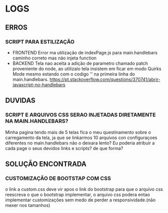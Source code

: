 # LOGS
## ERROS
### SCRIPT PARA ESTILIZAÇÃO
- FRONTEND
Error ma utilização de indexPage.js para main.handlebars caminho correto mas não injeta function
- BACKEND 
Tela nao aceita a adição de parametro chamado patch proveniente do node, ao utilizalo tela insistem em ficar em modo Quirks Mode mesmo estando com o codigo '<!DOCTYPE html>' na primeira linha do main.handlebars.
https://pt.stackoverflow.com/questions/370741/abrir-javascript-no-handlebars

## DUVIDAS
### SCRIPT E ARQUIVOS CSS SERAO INJETADAS DIRETAMENTE NA MAIN.HANDLEBARS?
Minha pagina tendo mais de 5 telas fica o meu questinamento sobre o carregamento da tela, ja que se linkarmos 10 arquivos con configuraçoes diferentes no main.handlebars não o deixara lento? Eu poderia atribuir a cada page o seus devidos links e scripts? de que forma? 

## SOLUÇÃO ENCONTRADA
### CUSTOMIZAÇÃO DE BOOTSTAP COM CSS
o link a custom.css deve vir apos o link do bootstrap para que o arquivo css reescreva o que o bootstrap implementar, o arquivo css podera entao implementar customizações sem medo de perder a responsividade.(não mexer nos tamanhos)
